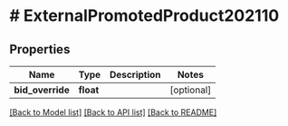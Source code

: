 # # ExternalPromotedProduct202110

## Properties

Name | Type | Description | Notes
------------ | ------------- | ------------- | -------------
**bid_override** | **float** |  | [optional]

[[Back to Model list]](../../README.md#models) [[Back to API list]](../../README.md#endpoints) [[Back to README]](../../README.md)
